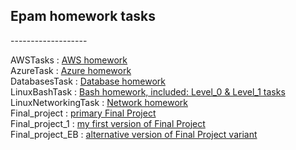<h2>Epam homework tasks</h2>
<p>-------------------</p>
AWSTasks			: <a href="https://github.com/anpod07/epam_homework/tree/main/AWSTasks"> AWS homework</a><br>
AzureTask			: <a href="https://github.com/anpod07/epam_homework/tree/main/AzureTask"> Azure homework</a><br>
DatabasesTask		: <a href="https://github.com/anpod07/epam_homework/tree/main/DatabasesTask"> Database homework</a><br>
LinuxBashTask		: <a href="https://github.com/anpod07/epam_homework/tree/main/LinuxBashTask"> Bash homework, included: Level_0 & Level_1 tasks</a><br>
LinuxNetworkingTask	: <a href="https://github.com/anpod07/epam_homework/tree/main/LinuxNetworkingTask"> Network homework</a><br>
Final_project		: <a href="https://github.com/anpod07/epam_homework/tree/main/Final_project_4"> primary Final Project</a><br>
Final_project_1		: <a href="https://github.com/anpod07/epam_homework/tree/main/Final_project_1"> my first version of Final Project</a><br>
Final_project_EB	: <a href="https://github.com/anpod07/epam_homework/tree/main/Final_project_EB"> alternative version of Final Project variant</a><br>
